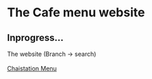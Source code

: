 # The Cafe menu website  
## Inprogress...
  The website (Branch -> search) <br>  
[Chaistation Menu](https://gaurav-deep01.github.io/simple-prototype/index.html)
